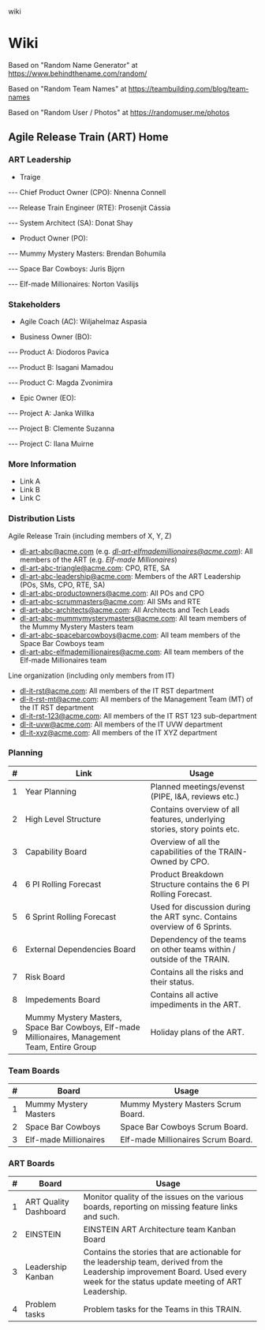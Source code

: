 wiki
# Wiki

Based on "Random Name Generator" at https://www.behindthename.com/random/

Based on "Random Team Names" at https://teambuilding.com/blog/team-names

Based on "Random User / Photos" at https://randomuser.me/photos

## Agile Release Train (ART) Home

### ART Leadership

- Traige
  
--- Chief Product Owner (CPO): Nnenna Connell

--- Release Train Engineer (RTE):  Prosenjit Cássia

--- System Architect (SA): Donat Shay

- Product Owner (PO):
  
--- Mummy Mystery Masters: Brendan Bohumila

--- Space Bar Cowboys: Juris Bjǫrn

--- Elf-made Millionaires: Norton Vasilijs

### Stakeholders

- Agile Coach (AC): Wiljahelmaz Aspasia

- Business Owner (BO):
  
--- Product A: Diodoros Pavica
  
--- Product B: Isagani Mamadou

--- Product C: Magda Zvonimira

- Epic Owner (EO):
  
--- Project A: Janka Willka
  
--- Project B: Clemente Suzanna

--- Project C: Ilana Muirne

### More Information

- Link A
- Link B
- Link C

### Distribution Lists

Agile Release Train (including members of X, Y, Z)

- dl-art-abc@acme.com (e.g. *dl-art-elfmademillionaires@acme.com*): All members of the ART (e.g. *Elf-made Millionaires*)
- dl-art-abc-triangle@acme.com: CPO, RTE, SA
- dl-art-abc-leadership@acme.com: Members of the ART Leadership (POs, SMs, CPO, RTE, SA)
- dl-art-abc-productowners@acme.com: All POs and CPO
- dl-art-abc-scrummasters@acme.com: All SMs and RTE
- dl-art-abc-architects@acme.com: All Architects and Tech Leads
- dl-art-abc-mummymysterymasters@acme.com: All team members of the Mummy Mystery Masters team
- dl-art-abc-spacebarcowboys@acme.com: All team members of the Space Bar Cowboys team
- dl-art-abc-elfmademillionaires@acme.com: All team members of the Elf-made Millionaires team

Line organization (including only members from IT)

- dl-it-rst@acme.com: All members of the IT RST department
- dl-it-rst-mt@acme.com: All members of the Management Team (MT) of the IT RST department
- dl-it-rst-123@acme.com: All members of the IT RST 123 sub-department
- dl-it-uvw@acme.com: All members of the IT UVW department
- dl-it-xyz@acme.com: All members of the IT XYZ department

### Planning

| # | Link | Usage |
| -- | -- | -- |
| 1 | Year Planning | Planned meetings/evenst (PIPE, I&A, reviews etc.) |
| 2 | High Level Structure | Contains overview of all features, underlying stories, story points etc. |
| 3 | Capability Board | Overview of all the capabilities of the TRAIN-Owned by CPO. |
| 4 | 6 PI Rolling Forecast | Product Breakdown Structure contains the 6 PI Rolling Forecast. |
| 5 | 6 Sprint Rolling Forecast | Used for discussion during the ART sync. Contains overview of 6 Sprints. |
| 6 | External Dependencies Board | Dependency of the teams on other teams within / outside of the TRAIN. |
| 7 | Risk Board | Contains all the risks and their status. |
| 8 | Impedements Board | Contains all active impediments in the ART. |
| 9 | Mummy Mystery Masters, Space Bar Cowboys, Elf-made Millionaires, Management Team, Entire Group | Holiday plans of the ART. |

### Team Boards

| # | Board | Usage |
| -- | -- | -- |
| 1 | Mummy Mystery Masters | Mummy Mystery Masters Scrum Board. |
| 2 | Space Bar Cowboys | Space Bar Cowboys Scrum Board. |
| 3 | Elf-made Millionaires | Elf-made Millionaires Scrum Board. |

### ART Boards

| # | Board | Usage |
| -- | -- | -- |
| 1 | ART Quality Dashboard | Monitor quality of the issues on the various boards, reporting on missing feature links and such. |
| 2 | EINSTEIN | EINSTEIN ART Architecture team Kanban Board |
| 3 | Leadership Kanban | Contains the stories that are actionable for the leadership team, derived from the Leadership improvement Board. Used every week for the status update meeting of ART Leadership. |
| 4 | Problem tasks | Problem tasks for the Teams in this TRAIN. |
